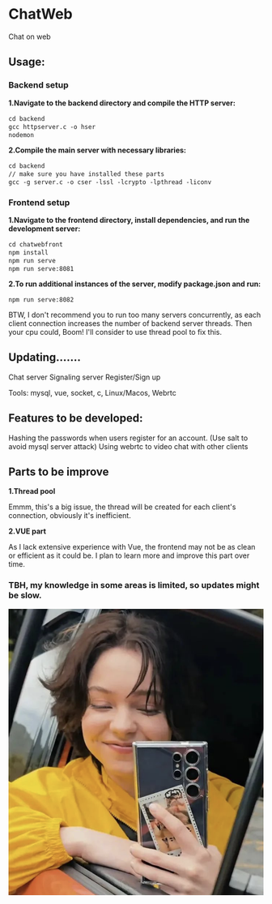 # ChatWeb
Chat on web

## Usage:
### Backend setup
**1.Navigate to the backend directory and compile the HTTP server:**
```
cd backend
gcc httpserver.c -o hser
nodemon
```

**2.Compile the main server with necessary libraries:**
```
cd backend
// make sure you have installed these parts
gcc -g server.c -o cser -lssl -lcrypto -lpthread -liconv
```
### Frontend setup
**1.Navigate to the frontend directory, install dependencies, and run the development server:**
```
cd chatwebfront
npm install
npm run serve
npm run serve:8081
```
**2.To run additional instances of the server, modify package.json and run:**
```
npm run serve:8082
```
BTW, I don't recommend you to run too many servers concurrently, as each client connection increases the number of backend server threads. Then your cpu could, Boom! I'll consider to use thread pool to fix this.


## Updating.......
Chat server
Signaling server
Register/Sign up

Tools: mysql, vue, socket, c, Linux/Macos, Webrtc<br>

## Features to be developed:
Hashing the passwords when users register for an account. (Use salt to avoid mysql server attack)
Using webrtc to video chat with other clients

## Parts to be improve
**1.Thread pool** 

Emmm, this's a big issue, the thread will be created for each client's connection, obviously it's inefficient.

**2.VUE part** 

As I lack extensive experience with Vue, the frontend may not be as clean or efficient as it could be. I plan to learn more and improve this part over time.

### TBH, my knowledge in some areas is limited, so updates might be slow.

![Screenshot 2024-07-04 at 23.06.35](https://raw.githubusercontent.com/Hexlove2/images1/main/images/Screenshot%202024-07-04%20at%2023.06.35.png)